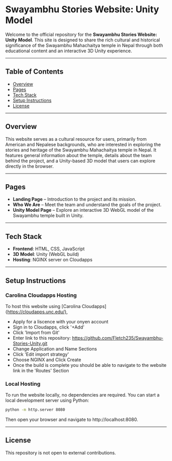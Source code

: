 # Swayambhu Stories Website: Unity Model

Welcome to the official repository for the **Swayambhu Stories Website: Unity Model**. This site is designed to share the rich cultural and historical significance of the Swayambhu Mahachaitya temple in Nepal through both educational content and an interactive 3D Unity experience.

---

## Table of Contents

- [Overview](#overview)
- [Pages](#pages)
- [Tech Stack](#tech-stack)
- [Setup Instructions](#setup-instructions)
- [License](#license)

---

## Overview

This website serves as a cultural resource for users, primarily from American and Nepalese backgrounds, who are interested in exploring the stories and heritage of the Swayambhu Mahachaitya temple in Nepal. It features general information about the temple, details about the team behind the project, and a Unity-based 3D model that users can explore directly in the browser.

---

## Pages

- **Landing Page** – Introduction to the project and its mission.
- **Who We Are** – Meet the team and understand the goals of the project.
- **Unity Model Page** – Explore an interactive 3D WebGL model of the Swayambhu temple built in Unity.

---

## Tech Stack

- **Frontend**: HTML, CSS, JavaScript
- **3D Model**: Unity (WebGL build)
- **Hosting**: NGINX server on Cloudapps

---

## Setup Instructions
### Carolina Cloudapps Hosting

To host this website using [Carolina Cloudapps]{https://cloudapps.unc.edu/}, 
- Apply for a liscence with your onyen account
- Sign in to Cloudapps, click '+Add'
- Click 'Import from Git'
- Enter link to this repository: https://github.com/Fletch235/Swayambhu-Stories-Unity.git
- Change Application and Name Sections
- Click 'Edit import strategy'
- Choose NGINX and Click Create
- Once the build is complete you should be able to navigate to the website link in the 'Routes' Section 

### Local Hosting
To run the website locally, no dependencies are required. You can start a local development server using Python:

```bash
python -m http.server 8080
```
Then open your browser and navigate to http://localhost:8080.



---

## License
This repository is not open to external contributions.

